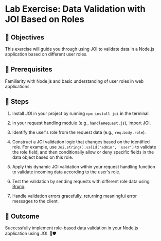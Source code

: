# Lab Exercise: Data Validation with JOI Based on Roles

## 🎯 Objectives

This exercise will guide you through using JOI to validate data in a Node.js application based on different user roles.

## 🔑 Prerequisites

Familiarity with Node.js and basic understanding of user roles in web applications.

## 🚀 Steps

1. Install JOI in your project by running `npm install joi` in the terminal.

2. In your request handling module (e.g., `handleRequest.js`), import JOI.

3. Identify the user's role from the request data (e.g., `req.body.role`).

4. Construct a JOI validation logic that changes based on the identified role. For example, use `Joi.string().valid('admin', 'user')` to validate the role field, and then conditionally allow or deny specific fields in the data object based on this role.

5. Apply this dynamic JOI validation within your request handling function to validate incoming data according to the user's role.

6. Test the validation by sending requests with different role data using  [Bruno](https://www.usebruno.com/).

7. Handle validation errors gracefully, returning meaningful error messages to the client.

## 🎁 Outcome

Successfully implement role-based data validation in your Node.js application using JOI. 🌟🛡️
